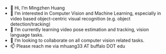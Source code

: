 - 👋 Hi, I’m Mingzhen Huang
- 👀 I’m interested in Computer Vision and Machine Learning, especially in video based object-centric visual recognition (e.g. object detection/tracking)
- 🌱 I’m currently learning video pose estimation and tracking, vision language tasks.
- 💞️ I’m looking to collaborate on all computer vision related tasks.
- 📫 Please reach me via mhuang33 AT buffalo DOT edu

<!---
Mingzhen-Huang/Mingzhen-Huang is a ✨ special ✨ repository because its `README.md` (this file) appears on your GitHub profile.
You can click the Preview link to take a look at your changes.
--->
